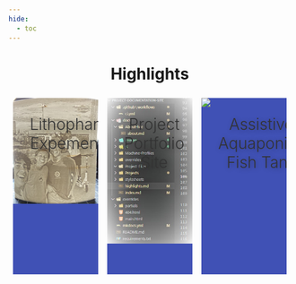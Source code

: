 ```yaml
---
hide:
  - toc
---
```


<style>
        /* Application header should be static for the landing page */
    .md-header {
      position: initial;
    }

.wrap
{
  margin: 5px auto 0 auto;
  width:100%;
  display:flex;
  align-items:space-around;
}
.tile
{
  width:31.5%;
  height:315px;
  margin:8px;
  background-color:#4051b5;
  display:inline-block;
  background-size:cover;
  position:relative;
  cursor:pointer;
  transition: all 0.4s ease-out;
  overflow:hidden;
  color:white;
  
}
.tile img
{
  object-fit:cover;
  position:absolute;
  top:0;
  left:0;
  z-index:0;
  transition: all 0.4s ease-out;
}
.tile .text
{
/*   z-index:99; */
  position:absolute;
  padding:30px;
  height: calc(100% - 60px)
}
.tile h1
{
  color: #333333;
  font-weight:350;
  margin:0;
  text-shadow: 2px 2px 10px rgba(0,0,0,0.3);
}
.tile h2
{
  font-weight:100;
  margin:20px 0 0 0;
  font-style:italic;
   transform: translateX(200px);
}
.tile p
{
  font-weight:300;
  margin:20px 0 0 0;
  line-height: 25px;
/*   opacity:0; */
  transform: translateX(-200px);
  transition-delay: 0.2s;
}
.animate-text
{
  opacity:0;
  transition: all 0.6s ease-in-out;
}
.tile:hover
{
  transform:scale(1.05);
}
.tile:hover img
{
  opacity: 0.2;
}
.tile:hover .animate-text
{
  transform:translateX(0);
  opacity:1;
}

.tile:hover span
{
  opacity:1;
  transform:translateY(0px);
}

</style>

<center>

# Highlights

</center>

<div class="wrap">

 <div class="tile"> 
  <a href="https://teddywarner.org/Projects/LithophaneExperiments/">
  <img src='../images/LithophaneExperiments/friendslithophane.jpg'/>
  <div class="text">
  <center>
  <h1>Lithophane Expements</h1>
  </center>
  <p class="animate-text" style="color:white;">A Lithophane is a piece of art made out of a thin translucent material designed to show an image in a “grisaille” color format when held up to light, an art medium I use to test slicer changes with.</p>
  </div>
  </a>
 </div>

 <div class="tile">
  <a href="https://teddywarner.org/Projects/ProjectPortfolioSite/"> 
  <img src='../images/PortfolioSite/highlightcode.jpg'/>
  <div class="text">
  <center>
  <h1>Project Portfolio Site</h1>
  </center>
  <p class="animate-text" style="color:white;"> Static Site creation with MKdocs - The behind the scenes of the site you are on right now :) </p>
  </div>
  </a>
 </div>

<div class="tile"> 
  <a href="https://teddywarner.org/Projects/AssistiveAquaponics/">
  <img src='../images/AssistiveAquaponics/highlightstank.jpg'/>
  <div class="text">
  <center>
  <h1>Assistive Aquaponics Fish Tank</h1>
  </center>
  <p class="animate-text" style="color:white;">A Monitored Aquaponics Ecosystem, Expanding the Accessibility of Successful & Thriving Aquaponics Ecosystems.</p>
  </div>
  </a>
 </div>

</div>
</div>

<!--- 

 <div class="tile"> 
  <a href="PAGEURL">
  <img src='IMAGESOURCE'/>
  <div class="text">
  <center>
  <h1>TITLE</h1>
  </center>
  <p class="animate-text" style="color:white;">TEXT</p>
  </div>
  </a>
 </div>

-->
